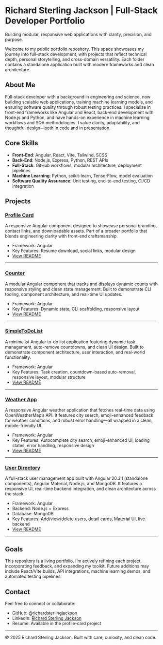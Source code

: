# Richard Sterling Jackson | Full-Stack Developer Portfolio

Building modular, responsive web applications with clarity, precision, and purpose.

Welcome to my public portfolio repository. This space showcases my journey into full-stack development, with projects that reflect technical depth, personal storytelling, and cross-domain versatility. Each folder contains a standalone application built with modern frameworks and clean architecture.

## About Me

Full-stack developer with a background in engineering and science, now building scalable web applications, training machine learning models, and ensuring software quality through robust testing practices. I specialize in front-end frameworks like Angular and React, back-end development with Node.js and Python, and have hands-on experience in machine learning workflows and SQA methodologies. I value clarity, adaptability, and thoughtful design—both in code and in presentation.

## Core Skills

- **Front-End**: Angular, React, Vite, Tailwind, SCSS
- **Back-End**: Node.js, Express, Python, REST APIs
- **Full-Stack**: GitHub workflows, modular architecture, deployment pipelines
- **Machine Learning**: Python, scikit-learn, TensorFlow, model evaluation
- **Software Quality Assurance**: Unit testing, end-to-end testing, CI/CD integration

## Projects

### [Profile Card](./profile-card)

A responsive Angular component designed to showcase personal branding, contact links, and downloadable assets. Part of a broader portfolio that blends engineering clarity with front-end craftsmanship.

- Framework: Angular  
- Key Features: Resume download, social links, modular design  
- [View README](./profile-card/README.md)

---

### [Counter](./counter)

A modular Angular component that tracks and displays dynamic counts with responsive styling and clean state management. Built to demonstrate CLI tooling, component architecture, and real-time UI updates.

- Framework: Angular  
- Key Features: Dynamic state, CLI scaffolding, responsive layout  
- [View README](./counter/README.md)

---

### [SimpleToDoList](./simple-to-do-list)

A minimalist Angular to-do list application featuring dynamic task management, auto-remove countdowns, and clean UI design. Built to demonstrate component architecture, user interaction, and real-world functionality.

- Framework: Angular  
- Key Features: Task creation, countdown-based auto-removal, responsive layout, modular structure  
- [View README](./simple-to-do-list/README.md)

---

### [Weather App](./weather-app)

A responsive Angular weather application that fetches real-time data using OpenWeatherMap’s API. It features city search, emoji-enhanced feedback for weather conditions, and robust error handling—all wrapped in a clean, mobile-friendly UI.

- Framework: Angular  
- Key Features: Autocomplete city search, emoji-enhanced UI, loading states, error handling, responsive design  
- [View README](./weather-app/README.md)

---

### [User Directory](./user-directory)

A full-stack user management app built with Angular 20.3.1 (standalone components), Angular Material, Node.js, and MongoDB. It features a responsive UI, real-time backend integration, and clean architecture across the stack.

- Framework: Angular  
- Backend: Node.js + Express  
- Database: MongoDB  
- Key Features: Add/view/delete users, detail cards, Material UI, live backend  
- [View README](./user-directory/README.md)

---

## Goals

This repository is a living portfolio. I’m actively refining each project, incorporating feedback, and expanding my toolkit. Future additions may include React/Vite builds, API integrations, machine learning demos, and automated testing pipelines.

## Contact

Feel free to connect or collaborate:

- GitHub: [@richardsterlingjackson](https://github.com/richardsterlingjackson)  
- LinkedIn: [Richard Sterling Jackson](https://www.linkedin.com/in/richard-sterling-jackson/)  
- Resume: Available in the profile-card project

---

© 2025 Richard Sterling Jackson. Built with care, curiosity, and clean code.
